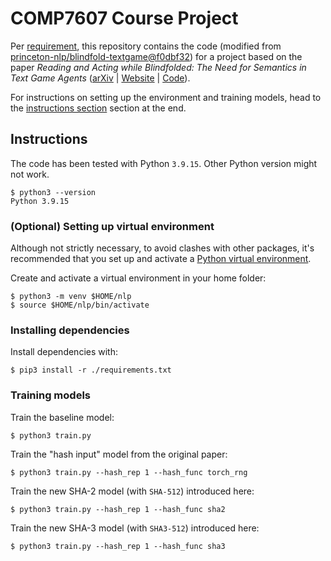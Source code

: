 # COMP7607 Course Project

Per [requirement](./REQUIREMENT.md), this repository contains the code (modified from [princeton-nlp/blindfold-textgame@f0dbf32](https://github.com/princeton-nlp/blindfold-textgame/tree/f0dbf32cb76563982291c51d6db9d6691889c55d)) for a project based on the paper _Reading and Acting while Blindfolded: The Need for Semantics in Text Game Agents_ ([arXiv](https://arxiv.org/abs/2103.13552) | [Website](https://blindfolded.cs.princeton.edu) | [Code](https://github.com/princeton-nlp/blindfold-textgame)).

For instructions on setting up the environment and training models, head to the [instructions section](#instructions) section at the end.

## Instructions

The code has been tested with Python `3.9.15`. Other Python version might not work.

```console
$ python3 --version
Python 3.9.15
```

### (Optional) Setting up virtual environment

Although not strictly necessary, to avoid clashes with other packages, it's recommended that you set up and activate a [Python virtual environment](https://docs.python.org/3/tutorial/venv.html).

Create and activate a virtual environment in your home folder:

```console
$ python3 -m venv $HOME/nlp
$ source $HOME/nlp/bin/activate
```

### Installing dependencies

Install dependencies with:

```console
$ pip3 install -r ./requirements.txt
```

### Training models

Train the baseline model:

```console
$ python3 train.py
```

Train the "hash input" model from the original paper:

```console
$ python3 train.py --hash_rep 1 --hash_func torch_rng
```

Train the new SHA-2 model (with `SHA-512`) introduced here:

```console
$ python3 train.py --hash_rep 1 --hash_func sha2
```

Train the new SHA-3 model (with `SHA3-512`) introduced here:

```console
$ python3 train.py --hash_rep 1 --hash_func sha3
```
